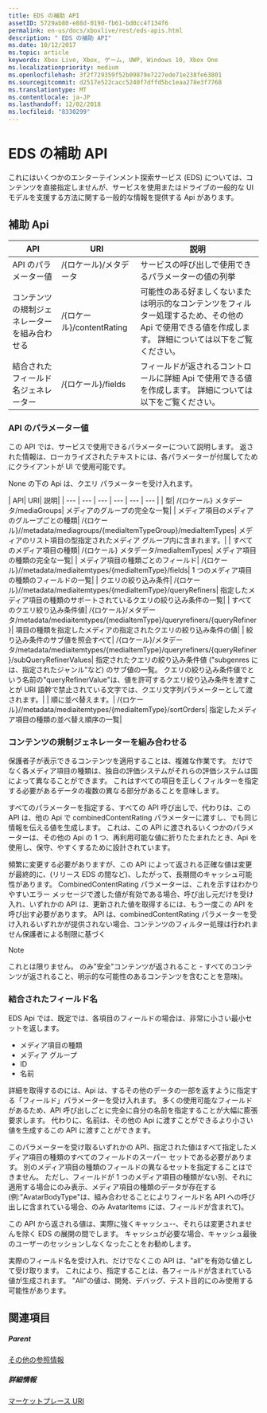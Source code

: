 ```yaml
---
title: EDS の補助 API
assetID: 5729ab80-e88d-0190-fb61-bd0cc4f134f6
permalink: en-us/docs/xboxlive/rest/eds-apis.html
description: " EDS の補助 API"
ms.date: 10/12/2017
ms.topic: article
keywords: Xbox Live, Xbox, ゲーム, UWP, Windows 10, Xbox One
ms.localizationpriority: medium
ms.openlocfilehash: 3f2f729359f52b09879e7227ede71e238fe63801
ms.sourcegitcommit: d2517e522cacc5240f7dffd5bc1eaa278e3f7768
ms.translationtype: MT
ms.contentlocale: ja-JP
ms.lasthandoff: 12/02/2018
ms.locfileid: "8330299"
---
```

# <a name="auxiliary-eds-apis"></a>EDS の補助 API

これにはいくつかのエンターテインメント探索サービス (EDS) については、コンテンツを直接指定しませんが、サービスを使用またはドライブの一般的な UI モデルを支援する方法に関する一般的な情報を提供する Api があります。

<a id="ID4EQ"></a>


## <a name="auxiliary-apis"></a>補助 Api

| API| URI| 説明|
| --- | --- | --- |
| API のパラメーター値| /{ロケール}/メタデータ| サービスの呼び出しで使用できるパラメーターの値の列挙|
| コンテンツの規制ジェネレーターを組み合わせる| /{ロケール}/contentRating| 可能性のある好ましくないまたは明示的なコンテンツをフィルター処理するため、その他の Api で使用できる値を作成します。 詳細については以下をご覧ください。|
| 結合されたフィールド名ジェネレーター| /{ロケール}/fields| フィールドが返されるコントロールに詳細 Api で使用できる値を作成します。 詳細については以下をご覧ください。|

<a id="ID4EBC"></a>


### <a name="api-parameter-values"></a>API のパラメーター値

この API では、サービスで使用できるパラメーターについて説明します。 返された情報は、ローカライズされたテキストには、各パラメーターが付属してためにクライアントが UI で使用可能です。

None の下の Api は、クエリ パラメーターを受け入れます。

| API| URI| 説明|
| --- | --- | --- | --- | --- | --- |
| 型| /{ロケール} メタデータ/mediaGroups| メディアのグループの完全な一覧|
| メディア項目のメディアのグループごとの種類| /{ロケール}//metadata/mediagroups/{mediaItemTypeGroup}/mediaItemTypes| メディアのリスト項目の型指定されたメディア グループ内に含まれます。|
| すべてのメディア項目の種類| /{ロケール} メタデータ/mediaItemTypes| メディア項目の種類の完全な一覧|
| メディア項目の種類ごとのフィールド| /{ロケール}//metadata/mediaitemtypes/{mediaItemType}/fields| 1 つのメディア項目の種類のフィールドの一覧|
| クエリの絞り込み条件| /{ロケール}//metadata/mediaitemtypes/{mediaItemType}/queryRefiners| 指定したメディア項目の種類のサポートされているクエリの絞り込み条件の一覧|
| すべてのクエリ絞り込み条件値| /{ロケール}/メタデータ/metadata/mediaitemtypes/{mediaItemType}/queryrefiners/{queryRefiner}| 項目の種類を指定したメディアの指定されたクエリの絞り込み条件の値|
| 絞り込み条件のサブ値を照会すべて| /{ロケール}/メタデータ/metadata/mediaitemtypes/{mediaItemType}/queryrefiners/{queryRefiner}/subQueryRefinerValues| 指定されたクエリの絞り込み条件値 ("subgenres には、指定されたジャンル"など) のサブ値の一覧。 クエリの絞り込み条件値でという名前の"queryRefinerValue"は、値を許可するクエリ絞り込み条件を渡すことが URI 語幹で禁止されている文字では、クエリ文字列パラメーターとして渡されます。|
| 順に並べ替えます。| /{ロケール}//metadata/mediaitemtypes/{mediaItemType}/sortOrders| 指定したメディア項目の種類の並べ替え順序の一覧|

<a id="ID4EEF"></a>


### <a name="combined-content-rating-generator"></a>コンテンツの規制ジェネレーターを組み合わせる

保護者子が表示できるコンテンツを適用することは、複雑な作業です。 だけでなく各メディア項目の種類は、独自の評価システムがそれらの評価システムは国によって異なることができます。 これはすべての項目を正しくフィルターを指定する必要があるデータの複数の異なる部分があることを意味します。

すべてのパラメーターを指定する、すべての API 呼び出しで、代わりは、この API は、他の Api で combinedContentRating パラメーターに渡すし、でも同じ情報を伝える値を生成します。 これは、この API に渡されるいくつかのパラメーターは、その他の Api の 1 つ、再利用可能な値に折りたたまれたとき、Api を使用し、保守、やすくするために設計されています。

頻繁に変更する必要がありますが、この API によって返される正確な値は変更が最終的に、(リリース EDS の間など)、したがって、長期間のキャッシュ可能性があります。 CombinedContentRating パラメーターは、これを示すはわかりやすいエラー メッセージで渡した値が有効である場合、呼び出し元だけを受け入れ、いずれかの API は、更新された値を取得するには、もう一度この API を呼び出す必要があります。 API は、combinedContentRating パラメーターを受け入れるいずれかが提供されない場合、コンテンツのフィルター処理は行われません保護者による制限に基づく

> [!NOTE]
> これとは限りません。 のみ"安全"コンテンツが返されること - すべてのコンテンツが返されること、明示的な可能性のあるコンテンツを含むことを意味)。



<a id="ID4EWF"></a>


### <a name="combined-field-name"></a>結合されたフィールド名

EDS Api では、既定では、各項目のフィールドの場合は、非常に小さい最小セットを返します。

   * メディア項目の種類
   * メディア グループ
   * ID
   * 名前

詳細を取得するのには、Api は、するその他のデータの一部を返すように指定する「フィールド」パラメーターを受け入れます。 多くの使用可能なフィールドがあるため、API 呼び出しごとに完全に自分の名前を指定することが大幅に膨張要求します。 代わりに、名前は、その他の Api に渡すことができるより小さい値を生成するこの API に渡すことができます。

このパラメーターを受け取るいずれかの API、指定された値はすべて指定したメディア項目の種類のすべてのフィールドのスーパー セットである必要があります。 別のメディア項目の種類のフィールドの異なるセットを指定することはできません。 ただし、フィールドが 1 つのメディア項目の種類がない別、それに適用する場合にのみ表示、メディア項目の種類のデータが存在する (例:"AvatarBodyType"は、組み合わせることによりフィールド名 API への呼び出しに含まれている場合、のみ AvatarItems には、フィールドが含まれて)。

この API から返される値は、実際に強くキャッシュ--、それらは変更されませんを除く EDS の展開の間でします。 キャッシュが必要な場合、キャッシュ最後のユーザーのセッションしなくなったことをお勧めします。

実際のフィールド名を受け入れ、だけでなくこの API は、"all"を有効な値として受け取ります。 これにより、指定することは、各フィールドが含まれている値が生成されます。 "All"の値は、開発、デバッグ、テスト目的にのみ使用する可能性があります。

<a id="ID4ERG"></a>


## <a name="see-also"></a>関連項目

<a id="ID4ETG"></a>


##### <a name="parent"></a>Parent  

[その他の参照情報](atoc-xboxlivews-reference-additional.md)


<a id="ID4E6G"></a>


##### <a name="further-information"></a>詳細情報

[マーケットプレース URI](../uri/marketplace/atoc-reference-marketplace.md)
